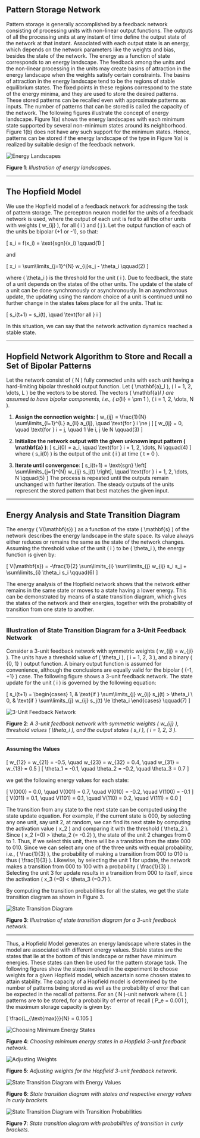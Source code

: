 ## Pattern Storage Network

Pattern storage is generally accomplished by a feedback network consisting of processing units with non-linear output functions. The outputs of all the processing units at any instant of time define the output state of the network at that instant. Associated with each output state is an energy, which depends on the network parameters like the weights and bias, besides the state of the network. The energy as a function of state corresponds to an energy landscape. The feedback among the units and the non-linear processing in the units may create basins of attraction in the energy landscape when the weights satisfy certain constraints. The basins of attraction in the energy landscape tend to be the regions of stable equilibrium states. The fixed points in these regions correspond to the state of the energy minima, and they are used to store the desired patterns. These stored patterns can be recalled even with approximate patterns as inputs. The number of patterns that can be stored is called the capacity of the network. The following figures illustrate the concept of energy landscape. Figure 1(a) shows the energy landscapes with each minimum state supported by several non-minimum states around its neighborhood. Figure 1(b) does not have any such support for the minimum states. Hence, patterns can be stored if the energy landscape of the type in Figure 1(a) is realized by suitable design of the feedback network.

![Energy Landscapes](images/148.JPG)

**Figure 1**: *Illustration of energy landscapes.*

---

## The Hopfield Model

We use the Hopfield model of a feedback network for addressing the task of pattern storage. The perceptron neuron model for the units of a feedback network is used, where the output of each unit is fed to all the other units with weights \( w_{ij} \), for all \( i \) and \( j \). Let the output function of each of the units be bipolar (+1 or -1), so that:

\[
s_i = f(x_i) = \text{sgn}(x_i) \qquad(1)
\]

and

\[
x_i = \sum\limits_{j=1}^{N} w_{ij}s_j - \theta_i \qquad(2)
\]

where \( \theta_i \) is the threshold for the unit \( i \). Due to feedback, the state of a unit depends on the states of the other units. The update of the state of a unit can be done synchronously or asynchronously. In an asynchronous update, the updating using the random choice of a unit is continued until no further change in the states takes place for all the units. That is:

\[
s_i(t+1) = s_i(t), \quad \text{for all } i
\]

In this situation, we can say that the network activation dynamics reached a stable state.

---

## Hopfield Network Algorithm to Store and Recall a Set of Bipolar Patterns

Let the network consist of \( N \) fully connected units with each unit having a hard-limiting bipolar threshold output function. Let \( \mathbf{a}_l \), \( l = 1, 2, \dots, L \) be the vectors to be stored. The vectors \( \mathbf{a}_l \) are assumed to have bipolar components, i.e., \( a_{li} = \pm 1 \), \( i = 1, 2, \dots, N \).

1. **Assign the connection weights**:
   \[
   w_{ij} = \frac{1}{N} \sum\limits_{l=1}^{L} a_{li} a_{lj}, \quad \text{for } i \ne j
   \]
   \[
   w_{ij} = 0, \quad \text{for } i = j, \quad 1 \le i, j \le N \qquad(3)
   \]

2. **Initialize the network output with the given unknown input pattern \( \mathbf{a} \)**:
   \[
   s_i(0) = a_i, \quad \text{for } i = 1, 2, \dots, N \qquad(4)
   \]
   where \( s_i(0) \) is the output of the unit \( i \) at time \( t = 0 \).

3. **Iterate until convergence**:
   \[
   s_i(t+1) = \text{sgn} \left[ \sum\limits_{j=1}^{N} w_{ij} s_j(t) \right], \quad \text{for } i = 1, 2, \dots, N \qquad(5)
   \]
   The process is repeated until the outputs remain unchanged with further iteration. The steady outputs of the units represent the stored pattern that best matches the given input.

---

## Energy Analysis and State Transition Diagram

The energy \( V(\mathbf{s}) \) as a function of the state \( \mathbf{s} \) of the network describes the energy landscape in the state space. Its value always either reduces or remains the same as the state of the network changes. Assuming the threshold value of the unit \( i \) to be \( \theta_i \), the energy function is given by:

\[
V(\mathbf{s}) = -\frac{1}{2} \sum\limits_{i} \sum\limits_{j} w_{ij} s_i s_j + \sum\limits_{i} \theta_i s_i \qquad(6)
\]

The energy analysis of the Hopfield network shows that the network either remains in the same state or moves to a state having a lower energy. This can be demonstrated by means of a state transition diagram, which gives the states of the network and their energies, together with the probability of transition from one state to another.

---

### Illustration of State Transition Diagram for a 3-Unit Feedback Network

Consider a 3-unit feedback network with symmetric weights \( w_{ij} = w_{ji} \). The units have a threshold value of \( \theta_i \), \( i = 1, 2, 3 \), and a binary \( \{0, 1\} \) output function. A binary output function is assumed for convenience, although the conclusions are equally valid for the bipolar \( \{-1, +1\} \) case. The following figure shows a 3-unit feedback network. The state update for the unit \( i \) is governed by the following equation:

\[
s_i(t+1) = 
\begin{cases} 
1, & \text{if } \sum\limits_{j} w_{ij} s_j(t) > \theta_i \\
0, & \text{if } \sum\limits_{j} w_{ij} s_j(t) \le \theta_i 
\end{cases} \qquad(7)
\]

![3-Unit Feedback Network](images/3unitfeedback.png)

**Figure 2**: *A 3-unit feedback network with symmetric weights \( w_{ij} \), threshold values \( \theta_i \), and the output states \( s_i \), \( i = 1, 2, 3 \).*

---

#### Assuming the Values

\[
w_{12} = w_{21} = -0.5, \quad w_{23} = w_{32} = 0.4, \quad w_{31} = w_{13} = 0.5
\]
\[
\theta_1 = -0.1, \quad \theta_2 = -0.2, \quad \theta_3 = 0.7
\]

we get the following energy values for each state:

\[
V(000) = 0.0, \quad V(001) = 0.7, \quad V(010) = -0.2, \quad V(100) = -0.1
\]
\[
V(011) = 0.1, \quad V(101) = 0.1, \quad V(110) = 0.2, \quad V(111) = 0.0
\]

The transition from any state to the next state can be computed using the state update equation. For example, if the current state is 000, by selecting any one unit, say unit 2, at random, we can find its next state by computing the activation value \( x_2 \) and comparing it with the threshold \( \theta_2 \). Since \( x_2 (=0) > \theta_2 (= -0.2) \), the state of the unit 2 changes from 0 to 1. Thus, if we select this unit, there will be a transition from the state 000 to 010. Since we can select any one of the three units with equal probability, i.e., \( \frac{1}{3} \), the probability of making a transition from 000 to 010 is thus \( \frac{1}{3} \). Likewise, by selecting the unit 1 for update, the network makes a transition from 000 to 100 with a probability \( \frac{1}{3} \). Selecting the unit 3 for update results in a transition from 000 to itself, since the activation \( x_3 (=0) < \theta_3 (=0.7) \).

By computing the transition probabilities for all the states, we get the state transition diagram as shown in Figure 3.

![State Transition Diagram](images/state_transition_diagram2.jpg)

**Figure 3**: *Illustration of state transition diagram for a 3-unit feedback network.*

---

Thus, a Hopfield Model generates an energy landscape where states in the model are associated with different energy values. Stable states are the states that lie at the bottom of this landscape or rather have minimum energies. These states can then be used for the pattern storage task. The following figures show the steps involved in the experiment to choose weights for a given Hopfield model, which ascertain some chosen states to attain stability. The capacity of a Hopfield model is determined by the number of patterns being stored as well as the probability of error that can be expected in the recall of patterns. For an \( N \)-unit network where \( L \) patterns are to be stored, for a probability of error of recall \( P_e = 0.001 \), the maximum storage capacity is given by:

\[
\frac{L_{\text{max}}}{N} = 0.105
\]

![Choosing Minimum Energy States](images/HFNW_1A.png)

**Figure 4**: *Choosing minimum energy states in a Hopfield 3-unit feedback network.*

![Adjusting Weights](images/HFNW_1B.png)

**Figure 5**: *Adjusting weights for the Hopfield 3-unit feedback network.*

![State Transition Diagram with Energy Values](images/HFNW_1.png)

**Figure 6**: *State transition diagram with states and respective energy values in curly brackets.*

![State Transition Diagram with Transition Probabilities](images/HFNW_2.png)

**Figure 7**: *State transition diagram with probabilities of transition in curly brackets.*